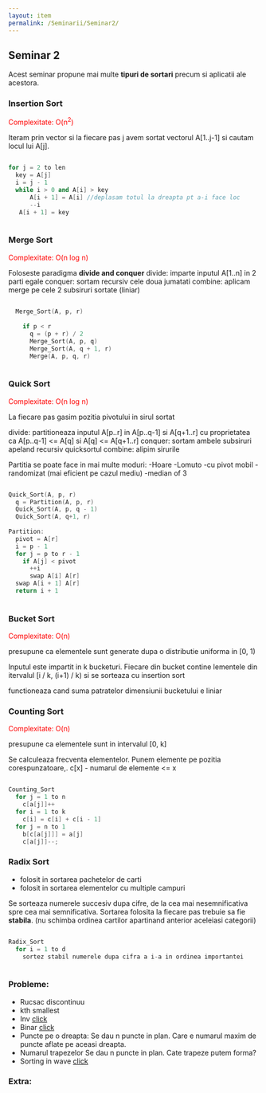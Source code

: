 ```yaml
---
layout: item
permalink: /Seminarii/Seminar2/
---
```


## Seminar 2

Acest seminar propune mai multe **tipuri de sortari** precum si aplicatii ale acestora.

### Insertion Sort

<font color="red">Complexitate: O(n<sup>2</sup>)</font>

Iteram prin vector si la fiecare pas j avem sortat vectorul A[1..j-1] si cautam locul lui A[j].

``` C++

for j = 2 to len
  key = A[j]
  i = j - 1
  while i > 0 and A[i] > key
      A[i + 1] = A[i] //deplasam totul la dreapta pt a-i face loc
      --i
   A[i + 1] = key
   
```

### Merge Sort

<font color="red">Complexitate: O(n log n)</font>

Foloseste paradigma **divide and conquer**
    divide: imparte inputul A[1..n] in 2 parti egale
    conquer: sortam recursiv cele doua jumatati
    combine: aplicam merge pe cele 2 subsiruri sortate (liniar)
  
``` C++
  
  Merge_Sort(A, p, r)
  
    if p < r
      q = (p + r) / 2
      Merge_Sort(A, p, q)
      Merge_Sort(A, q + 1, r)
      Merge(A, p, q, r)
    
```

### Quick Sort

<font color="red">Complexitate: O(n log n)</font>

La fiecare pas gasim pozitia pivotului in sirul sortat

divide: partitioneaza inputul A[p..r] in A[p..q-1] si A[q+1..r] cu proprietatea ca 
              A[p..q-1] <= A[q] si A[q] <= A[q+1..r]
conquer: sortam ambele subsiruri apeland recursiv quicksortul
combine: alipim sirurile

Partitia se poate face in mai multe moduri:
  -Hoare
  -Lomuto
  -cu pivot mobil
  -randomizat (mai eficient pe cazul mediu)
  -median of 3
  
``` C++

Quick_Sort(A, p, r)
  q = Partition(A, p, r)
  Quick_Sort(A, p, q - 1)
  Quick_Sort(A, q+1, r)
  
Partition:
  pivot = A[r]
  i = p - 1
  for j = p to r - 1
    if A[j] < pivot
      ++i
      swap A[i] A[r]
  swap A[i + 1] A[r]
  return i + 1
  
```

### Bucket Sort

<font color="red">Complexitate: O(n)</font>

presupune ca elementele sunt generate dupa o distributie uniforma in [0, 1)

Inputul este impartit in k bucketuri. 
Fiecare din bucket contine lementele din itervalul [i / k, (i+1) / k) si se sorteaza cu insertion sort

functioneaza cand suma patratelor dimensiunii bucketului e liniar

### Counting Sort

<font color="red">Complexitate: O(n)</font>

presupune ca elementele sunt in intervalul [0, k]

Se calculeaza frecventa elementelor. Punem elemente pe pozitia corespunzatoare,.
  c[x] - numarul de elemente <= x

```C++

Counting_Sort
  for j = 1 to n
    c[a[j]]++
  for i = 1 to k
    c[i] = c[i] + c[i - 1]
  for j = n to 1
    b[c[a[j]]] = a[j]
    c[a[j]]--;

```

### Radix Sort

- folosit in sortarea pachetelor de carti
- folosit in sortarea elementelor cu multiple campuri

Se sorteaza numerele succesiv dupa cifre, de la cea mai nesemnificativa spre cea mai semnificativa.
Sortarea folosita la fiecare pas trebuie sa fie **stabila**. (nu schimba ordinea cartilor apartinand anterior aceleiasi categorii)

```C++

Radix_Sort
  for i = 1 to d
    sortez stabil numerele dupa cifra a i-a in ordinea importantei
    

```

### Probleme:

- Rucsac discontinuu
- kth smallest
- Inv [click](http://www.infoarena.ro/problema/inv)
- Binar [click](http://www.infoarena.ro/problema/binar)
- Puncte pe o dreapta: 
    Se dau n puncte in plan. Care e numarul maxim de puncte aflate pe aceasi dreapta.
- Numarul trapezelor
    Se dau n puncte in plan. Cate trapeze putem forma?
- Sorting in wave [click](http://www.geeksforgeeks.org/sort-array-wave-form-2/)

### Extra:

  
  
  
  
  
  
  
 
  

